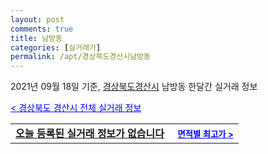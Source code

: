 ```yaml
---
layout: post
comments: true
title: 남방동
categories: [실거래가]
permalink: /apt/경상북도경산시남방동
---
```


2021년 09월 18일 기준, <a href="/apt/경상북도경산시">경상북도경산시</a> 남방동 한달간 실거래 정보

<a style="color: blue;" href="/apt/경상북도경산시">< 경상북도 경산시 전체 실거래 정보</a>
<!---- start ---->
<table>
  <tr>
    <td colspan="4" style="font-weight: bold;"><a href="/apt/경상북도경산시남방동{name_without_space}">오늘 등록된 실거래 정보가 없습니다</a> &nbsp;&nbsp;&nbsp; <a style="color: blue; font-size: smaller;" href="/apt/경상북도경산시남방동{name_without_space}">면적별 최고가 ></a></td>
  </tr>
    
</table>
<!---- end ---->
    